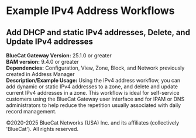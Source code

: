 # **Example IPv4 Address Workflows**
## Add DHCP and static IPv4 addresses, Delete, and Update IPv4 addresses

**BlueCat Gateway Version:** 25.1.0 or greater <br/>
**BAM version:** 9.4.0 or greater <br/>
**Dependencies:** Configuration, View, Zone, Block, and Network previously created in Address Manager <br/>
**Description/Example Usage:** Using the IPv4 address workflow, you can add dynamic or static IPv4 addresses to a zone, and delete and update current IPv4 addresses in a zone. This workflow is ideal for self-service customers using the BlueCat Gateway user interface and for IPAM or DNS administrators to help reduce the repetition usually associated with daily record management.

©2020-2025 BlueCat Networks (USA) Inc. and its affiliates (collectively 'BlueCat'). All rights reserved.
